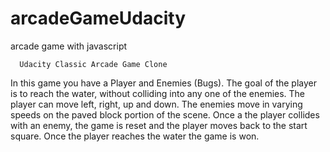 # arcadeGameUdacity
arcade game with javascript

      Udacity Classic Arcade Game Clone
In this game you have a Player and Enemies (Bugs).
The goal of the player is to reach the water, without colliding into any one of the enemies. The player can move left, right, up and down. 
The enemies move in varying speeds on the paved block portion of the scene. 
Once a the player collides with an enemy, the game is reset and the player moves back to the start square. 
Once the player reaches the water the game is won.
